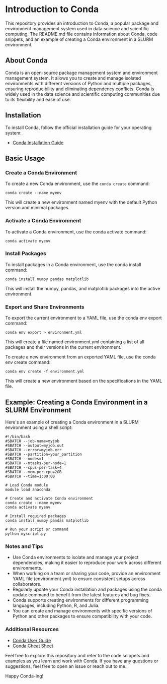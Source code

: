 # Introduction to Conda

This repository provides an introduction to Conda, a popular package and environment management system used in data science and scientific computing. The README.md file contains information about Conda, code snippets, and an example of creating a Conda environment in a SLURM environment.

## About Conda

Conda is an open-source package management system and environment management system. It allows you to create and manage isolated environments with different versions of Python and multiple packages, ensuring reproducibility and eliminating dependency conflicts. Conda is widely used in the data science and scientific computing communities due to its flexibility and ease of use.

## Installation

To install Conda, follow the official installation guide for your operating system:

- [Conda Installation Guide](https://docs.conda.io/projects/conda/en/latest/user-guide/install/index.html)

## Basic Usage

### Create a Conda Environment

To create a new Conda environment, use the `conda create` command:

```shell
conda create --name myenv
```

This will create a new environment named myenv with the default Python version and minimal packages.


### Activate a Conda Environment
To activate a Conda environment, use the conda activate command:

```shell
conda activate myenv
```


### Install Packages
To install packages in a Conda environment, use the conda install command:

```shell
conda install numpy pandas matplotlib
```

This will install the numpy, pandas, and matplotlib packages into the active environment.


### Export and Share Environments
To export the current environment to a YAML file, use the conda env export command:

```shell
conda env export > environment.yml
```

This will create a file named environment.yml containing a list of all packages and their versions in the current environment.

To create a new environment from an exported YAML file, use the conda env create command:

```shell
conda env create -f environment.yml
```

This will create a new environment based on the specifications in the YAML file.


## Example: Creating a Conda Environment in a SLURM Environment
Here's an example of creating a Conda environment in a SLURM environment using a shell script:

```shell
#!/bin/bash
#SBATCH --job-name=myjob
#SBATCH --output=myjob.out
#SBATCH --error=myjob.err
#SBATCH --partition=your_partition
#SBATCH --nodes=1
#SBATCH --ntasks-per-node=1
#SBATCH --cpus-per-task=4
#SBATCH --mem-per-cpu=2GB
#SBATCH --time=1:00:00

# Load Conda module
module load anaconda

# Create and activate Conda environment
conda create --name myenv
conda activate myenv

# Install required packages
conda install numpy pandas matplotlib

# Run your script or command
python myscript.py
```

### Notes and Tips
 - Use Conda environments to isolate and manage your project dependencies, making it easier to reproduce your work across different environments.
 - When working on a team or sharing your code, provide an environment YAML file (environment.yml) to ensure consistent setups across collaborators.
 - Regularly update your Conda installation and packages using the conda update command to benefit from the latest features and bug fixes.
 - Conda supports creating environments for different programming languages, including Python, R, and Julia.
 - You can create and manage environments with specific versions of Python and other packages to ensure compatibility with your code.

### Additional Resources
- [Conda User Guide](https://docs.conda.io/projects/conda/en/latest/user-guide/index.html)
- [Conda Cheat Sheet](https://docs.conda.io/projects/conda/en/latest/user-guide/cheatsheet.html)

Feel free to explore this repository and refer to the code snippets and examples as you learn and work with Conda. If you have any questions or suggestions, feel free to open an issue or reach out to me.

Happy Conda-ing!
